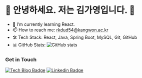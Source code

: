 # 🤖  안녕하세요. 저는 김가영입니다. 🐯

- 🌱 I’m currently learning React.
- 📫 How to reach me: rkdud54@kangwon.ac.kr
- 🛠️ Tech Stack: React, Java, Spring Boot, MySQL, Git, GitHub
- 📊 GitHub Stats:
![GitHub stats](https://github-readme-stats.vercel.app/api?username=KIMGA000&show_icons=true&theme=default)

### Get in Touch

[![Tech Blog Badge](http://img.shields.io/badge/Medium-000000?style=flat-square&logo=medium&link=https://zzsza.github.io/)](https://velog.io/@rkdud54/posts) [![Linkedin Badge](https://img.shields.io/badge/-LinkedIn-blue?style=flat-square&logo=Linkedin&logoColor=white&link=https://www.linkedin.com/in/%EA%B0%80%EC%98%81-%EA%B9%80-8918292a3/)](https://www.linkedin.com/in/%EA%B0%80%EC%98%81-%EA%B9%80-8918292a3/)
